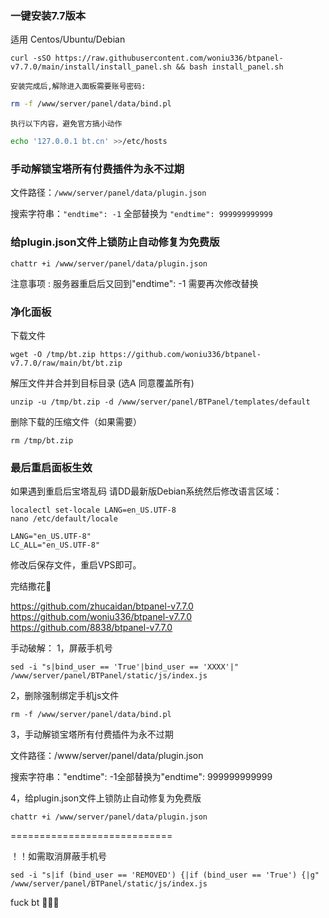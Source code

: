 
### 一键安装7.7版本

适用 Centos/Ubuntu/Debian

```
curl -sSO https://raw.githubusercontent.com/woniu336/btpanel-v7.7.0/main/install/install_panel.sh && bash install_panel.sh
```

`安装完成后,解除进入面板需要账号密码:`

```bash
rm -f /www/server/panel/data/bind.pl
```

`执行以下内容，避免官方搞小动作`

```bash
echo '127.0.0.1 bt.cn' >>/etc/hosts
```



### **手动解锁宝塔所有付费插件为永不过期**

文件路径：`/www/server/panel/data/plugin.json`

搜索字符串：`"endtime": -1` 全部替换为 `"endtime": 999999999999`



###   给plugin.json文件上锁防止自动修复为免费版

```shell
chattr +i /www/server/panel/data/plugin.json
```



注意事项 : 服务器重启后又回到"endtime": -1 需要再次修改替换

### 净化面板


下载文件
```
wget -O /tmp/bt.zip https://github.com/woniu336/btpanel-v7.7.0/raw/main/bt/bt.zip
```
解压文件并合并到目标目录 (选A 同意覆盖所有)
```
unzip -u /tmp/bt.zip -d /www/server/panel/BTPanel/templates/default
```

删除下载的压缩文件（如果需要）

```
rm /tmp/bt.zip
```

### 最后重启面板生效
如果遇到重启后宝塔乱码 请DD最新版Debian系统然后修改语言区域：
```
localectl set-locale LANG=en_US.UTF-8
nano /etc/default/locale
```

```
LANG="en_US.UTF-8"
LC_ALL="en_US.UTF-8"
```
修改后保存文件，重启VPS即可。

完结撒花🤡

https://github.com/zhucaidan/btpanel-v7.7.0
https://github.com/woniu336/btpanel-v7.7.0
https://github.com/8838/btpanel-v7.7.0

手动破解：
1，屏蔽手机号
```
sed -i "s|bind_user == 'True'|bind_user == 'XXXX'|" /www/server/panel/BTPanel/static/js/index.js
```
2，删除强制绑定手机js文件
```
rm -f /www/server/panel/data/bind.pl
```
3，手动解锁宝塔所有付费插件为永不过期

文件路径：/www/server/panel/data/plugin.json

搜索字符串："endtime": -1全部替换为"endtime": 999999999999

4，给plugin.json文件上锁防止自动修复为免费版
```
chattr +i /www/server/panel/data/plugin.json
```
============================

！！如需取消屏蔽手机号
```
sed -i "s|if (bind_user == 'REMOVED') {|if (bind_user == 'True') {|g" /www/server/panel/BTPanel/static/js/index.js
```

fuck bt 🤡🤡🤡

<p>

